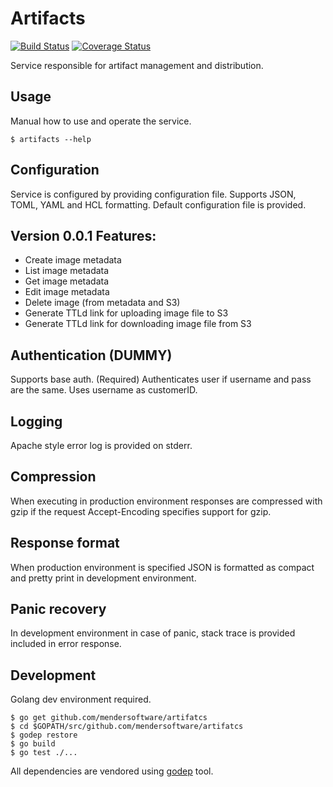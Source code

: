 # Artifacts
[![Build Status](https://travis-ci.com/mendersoftware/artifacts.svg?token=rx8YqsZ2ZyaopcMPmDmo&branch=master)](https://travis-ci.com/mendersoftware/artifacts)
[![Coverage Status](https://coveralls.io/repos/mendersoftware/artifacts/badge.svg?branch=master&service=github&t=xZ0vYT)](https://coveralls.io/github/mendersoftware/artifacts?branch=master)

Service responsible for artifact management and distribution.

## Usage

Manual how to use and operate the service.

```
$ artifacts --help
```

## Configuration

Service is configured by providing configuration file. Supports JSON, TOML, YAML and HCL formatting.
Default configuration file is provided.

## Version 0.0.1 Features:
* Create image metadata
* List image metadata
* Get image metadata
* Edit image metadata
* Delete image (from metadata and S3)
* Generate TTLd link for uploading image file to S3
* Generate TTLd link for downloading image file from S3

## Authentication (DUMMY)

Supports base auth. (Required)
Authenticates user if username and pass are the same.
Uses username as customerID.

## Logging

Apache style error log is provided on stderr.

## Compression

When executing in production environment responses are compressed with gzip if the request Accept-Encoding specifies support for gzip.

## Response format

When production environment is specified JSON is formatted as compact and pretty print in development environment.

## Panic recovery

In development environment in case of panic, stack trace is provided included in error response.

## Development

Golang dev environment required.

```
$ go get github.com/mendersoftware/artifatcs
$ cd $GOPATH/src/github.com/mendersoftware/artifatcs
$ godep restore
$ go build
$ go test ./...
```

All dependencies are vendored using [godep](https://github.com/tools/godep) tool.
